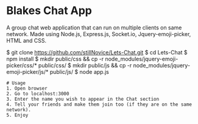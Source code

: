 # Blakes Chat App
A group chat web application that can run on multiple clients on same network. Made using Node.js, Express.js, Socket.io, Jquery-emoji-picker, HTML and CSS.

$ git clone https://github.com/stillNovice/Lets-Chat.git
$ cd Lets-Chat
$ npm install
$ mkdir public/css && cp -r node_modules/jquery-emoji-picker/css/* public/css/
$ mkdir public/js && cp -r node_modules/jquery-emoji-picker/js/* public/js/
$ node app.js

```
# Usage
1. Open browser
2. Go to localhost:3000
3. Enter the name you wish to appear in the Chat section
4. Tell your friends and make them join too (if they are on the same network).
5. Enjoy

